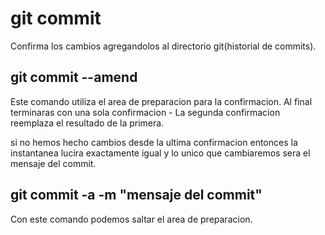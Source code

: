 # git commit
Confirma los cambios agregandolos al directorio git(historial de commits).

## git commit --amend
Este comando utiliza el area de preparacion para la confirmacion. Al final terminaras con una sola confirmacion - La segunda confirmacion reemplaza el resultado de la primera.


si no hemos hecho cambios desde la ultima confirmacion entonces la instantanea lucira exactamente igual y lo unico que cambiaremos sera el mensaje del commit.

## git commit -a -m "mensaje del commit"
Con este comando podemos saltar el area de preparacion.
